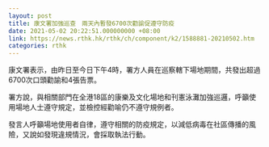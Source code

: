 ```yaml
---
layout: post
title: 康文署加強巡查　兩天內暫發6700次勸諭促遵守防疫
date: 2021-05-02 20:22:51.000000000 +08:00
link: https://news.rthk.hk/rthk/ch/component/k2/1588881-20210502.htm
categories: rthk
---
```


康文署表示，由昨日至今日下午4時，署方人員在巡察轄下場地期間，共發出超過6700次口頭勸諭和4張告票。

署方說，與相關部門在全港18區的康樂及文化場地和刊憲泳灘加強巡邏，呼籲使用場地人士遵守規定，並檢控經勸喻仍不遵守規例者。

發言人呼籲場地使用者自律，遵守相關的防疫規定，以減低病毒在社區傳播的風險，又說如發現違規情況，會採取執法行動。
